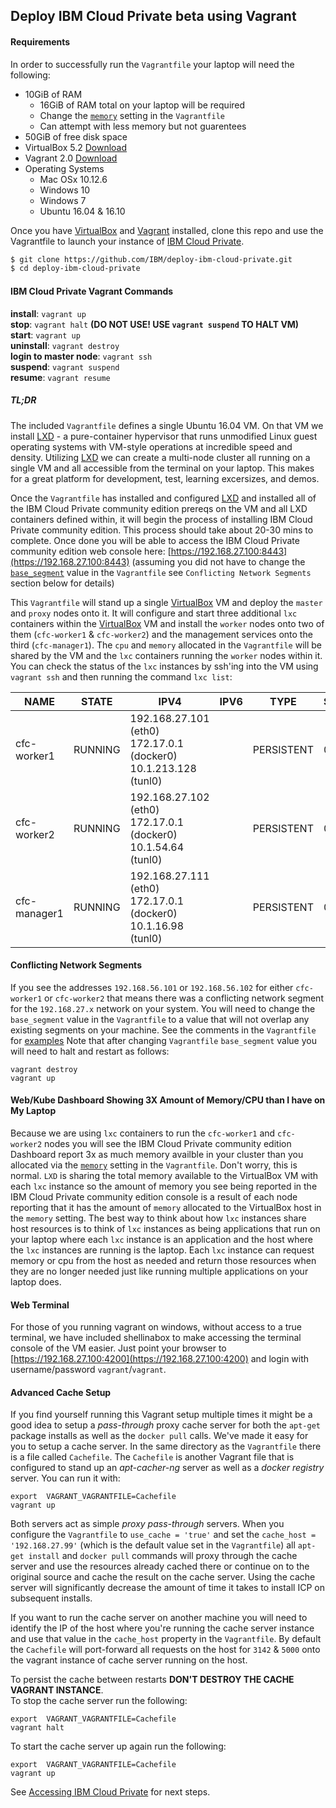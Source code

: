 ## Deploy IBM Cloud Private beta using Vagrant

#### Requirements
In order to successfully run the `Vagrantfile` your laptop will need the following:

 - 10GiB of RAM
   -  16GiB of RAM total on your laptop will be required 
   -  Change the [`memory`](https://github.com/IBM/deploy-ibm-cloud-private/blob/master/Vagrantfile#L15) setting in the `Vagrantfile` 
   -  Can attempt with less memory but not guarentees
 - 50GiB of free disk space
 - VirtualBox 5.2 [Download](https://www.virtualbox.org/wiki/Downloads)
 - Vagrant 2.0 [Download](https://www.vagrantup.com/downloads.html)
 - Operating Systems
   - Mac OSx 10.12.6
   - Windows 10
   - Windows 7
   - Ubuntu 16.04 & 16.10

Once you have [VirtualBox](https://www.virtualbox.org/wiki/Downloads) and [Vagrant](https://www.vagrantup.com/downloads.html) installed, clone this repo and use the Vagrantfile to launch your instance
of [IBM Cloud Private](https://www.ibm.com/cloud-computing/products/ibm-cloud-private/).

```bash
$ git clone https://github.com/IBM/deploy-ibm-cloud-private.git
$ cd deploy-ibm-cloud-private
```

#### IBM Cloud Private Vagrant Commands
**install**: `vagrant up`  
**stop**: `vagrant halt` __(DO NOT USE! USE `vagrant suspend` TO HALT VM)__    
**start**: `vagrant up`  
**uninstall**: `vagrant destroy`  
**login to master node**: `vagrant ssh`  
**suspend**: `vagrant suspend`  
**resume**: `vagrant resume`

##### TL;DR
The included `Vagrantfile` defines a single Ubuntu 16.04 VM. On that VM we install [LXD](https://www.ubuntu.com/containers/lxd) - a pure-container hypervisor that runs unmodified Linux guest operating systems with VM-style operations at incredible speed and density. Utilizing [LXD](https://www.ubuntu.com/containers/lxd) we can create a multi-node cluster all running on a single VM and all accessible from the terminal on your laptop. This makes for a great platform for development, test, learning excersizes, and demos.

Once the `Vagrantfile` has installed and configured [LXD](https://www.ubuntu.com/containers/lxd) and installed all of the IBM Cloud Private community edition prereqs on the VM and all LXD containers defined within, it will begin the process of installing IBM Cloud Private community edition. This process should take about 20-30 mins to complete. Once done you will be able to access the IBM Cloud Private community edition web console here: [https://192.168.27.100:8443](https://192.168.27.100:8443) (assuming you did not have to change the [`base_segment`](https://github.com/IBM/deploy-ibm-cloud-private/blob/master/Vagrantfile#L28) value in the `Vagrantfile` see `Conflicting Network Segments` section below for details)  

This `Vagrantfile` will stand up a single [VirtualBox](https://www.virtualbox.org/wiki/Downloads) VM and deploy the `master` and `proxy` nodes onto it. It will configure and start three additional `lxc` containers within the [VirtualBox](https://www.virtualbox.org/wiki/Downloads) VM and install the `worker` nodes onto two of them (`cfc-worker1` & `cfc-worker2`) and the management services onto the third (`cfc-manager1`). The `cpu` and `memory` allocated in the `Vagrantfile` will be shared by the VM and the `lxc` containers running the `worker` nodes within it. You can check the status of the `lxc` instances by ssh'ing into the VM using `vagrant ssh` and then running the command `lxc list`:  


| NAME        | STATE   | IPV4                           | IPV6 | TYPE       | SNAPSHOTS |  
| ----------- | ------- | ------------------------------ | ---- | ---------- | --------- |
| cfc-worker1 | RUNNING | 192.168.27.101 (eth0) 172.17.0.1 (docker0) 10.1.213.128 (tunl0)|      | PERSISTENT | 0         |   
| cfc-worker2 | RUNNING | 192.168.27.102 (eth0) 172.17.0.1 (docker0) 10.1.54.64 (tunl0)  |      | PERSISTENT | 0         |  
| cfc-manager1 | RUNNING | 192.168.27.111 (eth0) 172.17.0.1 (docker0) 10.1.16.98 (tunl0)  |      | PERSISTENT | 0         |  

#### Conflicting Network Segments
If you see the addresses `192.168.56.101` or `192.168.56.102` for either `cfc-worker1` or `cfc-worker2` that means there was a conflicting network segment for the `192.168.27.x` network on your system. You will need to change the `base_segment` value in the `Vagrantfile` to a value that will not overlap any existing segments on your machine. See the comments in the `Vagrantfile` for [examples](https://github.com/IBM/deploy-ibm-cloud-private/blob/master/Vagrantfile#L24-L28)  Note that after changing `Vagrantfile` `base_segment` value you will need to halt and restart as follows:

    vagrant destroy
    vagrant up

#### Web/Kube Dashboard Showing 3X Amount of Memory/CPU than I have on My Laptop
Because we are using `lxc` containers to run the `cfc-worker1` and `cfc-worker2` nodes you will see the IBM Cloud Private community edition Dashboard report 3x as much memory availble in your cluster than you allocated via the [`memory`](https://github.com/IBM/deploy-ibm-cloud-private/blob/master/Vagrantfile#L15) setting in the `Vagrantfile`. Don't worry, this is normal.  `LXD` is sharing the total memory available to the VirtualBox VM with each `lxc` instance so the amount of memory you see being reported in the IBM Cloud Private community edition console is a result of each node reporting that it has the amount of `memory` allocated to the VirtualBox host in the `memory` setting. The best way to think about how `lxc` instances share host resources is to think of `lxc` instances as being applications that run on your laptop where each `lxc` instance is an application and the host where the `lxc` instances are running is the laptop. Each `lxc` instance can request memory or cpu from the host as needed and return those resources when they are no longer needed just like running multiple applications on your laptop does.

#### Web Terminal
For those of you running vagrant on windows, without access to a true terminal, we have included shellinabox to make accessing the terminal console of the VM easier. Just point your browser to [https://192.168.27.100:4200](https://192.168.27.100:4200) and login with username/password `vagrant`/`vagrant`.

#### Advanced Cache Setup  
If you find yourself running this Vagrant setup multiple times it might be a good idea to setup a _pass-through_ proxy cache server for both the `apt-get` package installs as well as the `docker pull` calls. We've made it easy for you to setup a cache server.  In the same directory as the `Vagrantfile` there is a file called `Cachefile`.  The `Cachefile` is another Vagrant file that is configured to stand up an _apt-cacher-ng_ server as well as a _docker registry_ server. You can run it with:  

```  
export  VAGRANT_VAGRANTFILE=Cachefile  
vagrant up
```  
Both servers act as simple _proxy pass-through_ servers. When you configure the `Vagrantfile` to `use_cache = 'true'` and set the `cache_host = '192.168.27.99'` (which is the default value set in the `Vagrantfile`) all `apt-get install` and `docker pull` commands will proxy through the cache server and use the resources already cached there or continue on to the original source and cache the result on the cache server. Using the cache server will significantly decrease the amount of time it takes to install ICP on subsequent installs.  

If you want to run the cache server on another machine you will need to identify the IP of the host where you're running the cache server instance and use that value in the `cache_host` property in the `Vagrantfile`.  By default the `Cachefile` will port-forward all requests on the host for `3142` & `5000` onto the vagrant instance of cache server running on the host.  

To persist the cache between restarts **DON'T DESTROY THE CACHE VAGRANT INSTANCE**.  
To stop the cache server run the following:  

```  
export  VAGRANT_VAGRANTFILE=Cachefile  
vagrant halt
```  
To start the cache server up again run the following:  

```  
export  VAGRANT_VAGRANTFILE=Cachefile  
vagrant up
```  

See [Accessing IBM Cloud Private](/README.md#accessing-ibm-cloud-private) for next steps.
